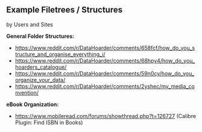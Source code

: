 ## Example Filetrees / Structures
by Users and Sites

**General Folder Structures:**
* https://www.reddit.com/r/DataHoarder/comments/658fcf/how_do_you_structure_and_organise_everything_i/
* https://www.reddit.com/r/DataHoarder/comments/68hpy4/how_do_you_hoarders_catalogue/
* https://www.reddit.com/r/DataHoarder/comments/59n0cy/how_do_you_organize_your_data/
* https://www.reddit.com/r/DataHoarder/comments/2yshec/my_media_convention/


**eBook Organization:**
* https://www.mobileread.com/forums/showthread.php?t=126727 (Calibre Plugin: Find ISBN in Books)